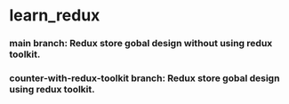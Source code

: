 # learn_redux
### main branch: Redux store gobal design without using redux toolkit.
### counter-with-redux-toolkit branch: Redux store gobal design using redux toolkit.
